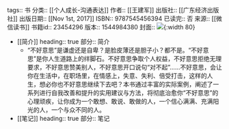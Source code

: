 tags:: 书
分类:: [[个人成长-沟通表达]]
作者:: [[王建军]]
出版社:: [[广东经济出版社]]
出版日期:: [[Nov 1st, 2017]]
ISBN:: 9787545456394
已读完:: 否
来源:: [[微信读书]]
书籍id:: 23454296
版本:: 1544984380
封面:: ![](https://wfqqreader-1252317822.image.myqcloud.com/cover/296/23454296/s_23454296.jpg){:width 80}

- [[简介]]
  heading:: true
  部分:: 简介
	- “不好意思”是谦虚还是自卑？是脸皮薄还是胆子小？都不是。“不好意思”是你人生道路上的绊脚石。不好意思争取个人权益，不好意思拒绝无理要求，不好意思赞美别人，不好意思开口说句“对不起”……不好意思，会让你在生活中，在职场里，在情感上，失意、失利、倍受打击，这样的人生，想必你也不好意思继续下去吧？本书通过丰富的实际案例，阐述了一系列进行自我改善和提升的实用建议与方法，将彻底治愈你“不好意思”的心理顽疾，让你成为一个敢想、敢说、敢做的人，一个信心满满、充满阳光的人，一个与众不同的人。
- [[笔记]]
  heading:: true
  部分:: 笔记